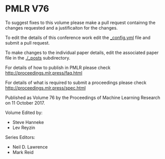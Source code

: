 # PMLR V76

To suggest fixes to this volume please make a pull request containng the changes requested and a justificaiton for the changes.

To edit the details of this conference work edit the [_config.yml](./_config.yml) file and submit a pull request.

To make changes to the individual paper details, edit the associated paper file in the [./_posts](./_posts) subdirectory.

For details of how to publish in PMLR please check http://proceedings.mlr.press/faq.html

For details of what is required to submit a proceedings please check http://proceedings.mlr.press/spec.html



Published as Volume 76 by the Proceedings of Machine Learning Research on 11 October 2017.

Volume Edited by:
  * Steve Hanneke
  * Lev Reyzin

Series Editors:
  * Neil D. Lawrence
  * Mark Reid
